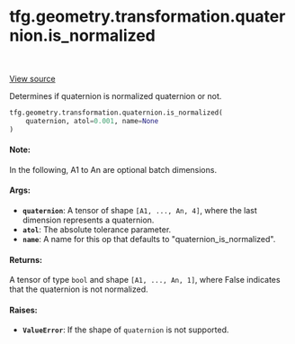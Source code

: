 <div itemscope itemtype="http://developers.google.com/ReferenceObject">
<meta itemprop="name" content="tfg.geometry.transformation.quaternion.is_normalized" />
<meta itemprop="path" content="Stable" />
</div>

# tfg.geometry.transformation.quaternion.is_normalized

<!-- Insert buttons and diff -->

<table class="tfo-notebook-buttons tfo-api" align="left">
</table>

<a target="_blank" href="https://github.com/tensorflow/graphics/blob/master/tensorflow_graphics/geometry/transformation/quaternion.py">View source</a>



Determines if quaternion is normalized quaternion or not.

```python
tfg.geometry.transformation.quaternion.is_normalized(
    quaternion, atol=0.001, name=None
)
```



<!-- Placeholder for "Used in" -->


#### Note:

In the following, A1 to An are optional batch dimensions.



#### Args:


* <b>`quaternion`</b>:  A tensor of shape `[A1, ..., An, 4]`, where the last dimension
  represents a quaternion.
* <b>`atol`</b>: The absolute tolerance parameter.
* <b>`name`</b>: A name for this op that defaults to "quaternion_is_normalized".


#### Returns:

A tensor of type `bool` and shape `[A1, ..., An, 1]`, where False indicates
that the quaternion is not normalized.



#### Raises:


* <b>`ValueError`</b>: If the shape of `quaternion` is not supported.